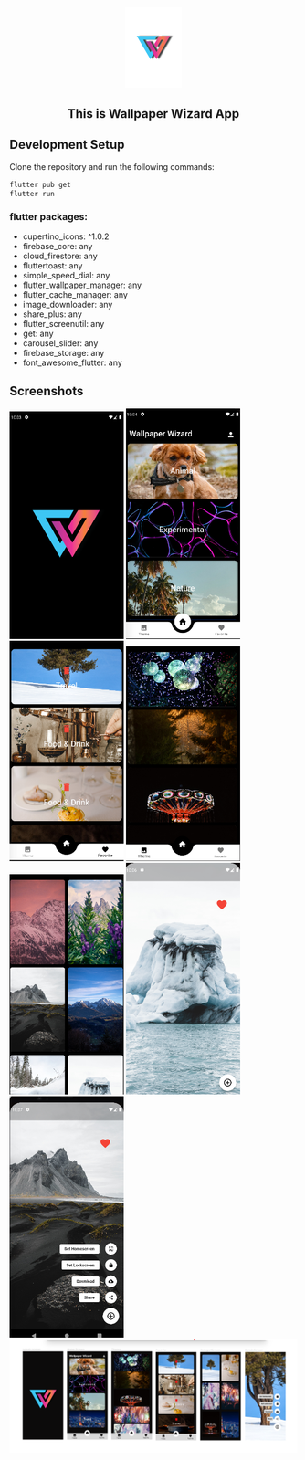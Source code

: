 <p align="center"> 
  <tr>
     <td><img src="/assets/icon/logo1.png" width=100 ></td>
  </tr>
  <h2 align="center">This is Wallpaper Wizard App<h2>
 </p>
 
## Development Setup
Clone the repository and run the following commands:
```
flutter pub get
flutter run
```
 
### flutter packages:
- cupertino_icons: ^1.0.2
- firebase_core: any
- cloud_firestore: any
- fluttertoast: any
- simple_speed_dial: any
- flutter_wallpaper_manager: any
- flutter_cache_manager: any
- image_downloader: any
- share_plus: any
- flutter_screenutil: any
- get: any
- carousel_slider: any
- firebase_storage: any
- font_awesome_flutter: any

## Screenshots
<img src="./assets/splash_screen.png" width=200> 
<img src="./assets/home_screen.png" width=200> 
<img src="./assets/favorite_screen.png" width=200> 
<img src="./assets/theme.png" width=200>
<img src="./assets/categori_screen.png" width=200> 
<img src="./assets/details_screen.png" width=200> 
<img src="./assets/set_welpaper.png" width=200> 
<img src="./assets/figma.png"> 
